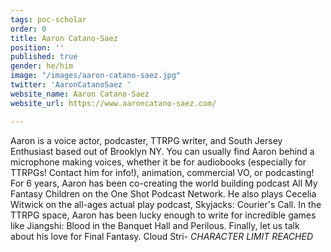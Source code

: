 ```yaml
---
tags: poc-scholar
order: 0
title: Aaron Catano-Saez
position: ''
published: true
gender: he/him
image: "/images/aaron-catano-saez.jpg"
twitter: 'AaronCatanoSaez '
website_name: Aaron Catano-Saez
website_url: https://www.aaroncatano-saez.com/

---
```

Aaron is a voice actor, podcaster, TTRPG writer, and South Jersey Enthusiast based out of Brooklyn NY. You can usually find Aaron behind a microphone making voices, whether it be for audiobooks (especially for TTRPGs! Contact him for info!), animation, commercial VO, or podcasting! For 6 years, Aaron has been co-creating the world building podcast All My Fantasy Children on the One Shot Podcast Network. He also plays Cecelia Witwick on the all-ages actual play podcast, Skyjacks: Courier's Call. In the TTRPG space, Aaron has been lucky enough to write for incredible games like Jiangshi: Blood in the Banquet Hall and Perilous. Finally, let us talk about his love for Final Fantasy. Cloud Stri- *CHARACTER LIMIT REACHED*